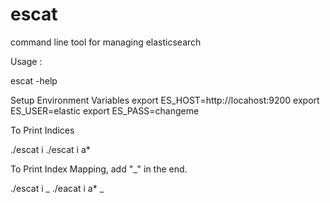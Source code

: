 # escat
command line tool for managing elasticsearch


Usage :

  escat -help


Setup Environment Variables
  export ES_HOST=http://locahost:9200
  export ES_USER=elastic
  export ES_PASS=changeme

To Print Indices

./escat i 
./escat i a*

To Print Index Mapping, add "_" in the end.

./escat i _
./eacat i a* _
